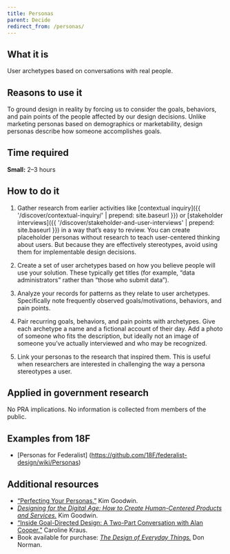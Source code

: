 ```yaml
---
title: Personas
parent: Decide
redirect_from: /personas/
---
```


## What it is

User archetypes based on conversations with real people.

## Reasons to use it

To ground design in reality by forcing us to consider the goals, behaviors, and pain points of the people affected by our design decisions. Unlike marketing personas based on demographics or marketability, design personas describe how someone accomplishes goals.

## Time required

**Small:** 2–3 hours

## How to do it

1. Gather research from earlier activities like [contextual inquiry]({{ '/discover/contextual-inquiry/' | prepend: site.baseurl }}) or [stakeholder interviews]({{ '/discover/stakeholder-and-user-interviews' | prepend: site.baseurl }}) in a way that’s easy to review. You can create placeholder personas without research to teach user-centered thinking about users. But because they are effectively stereotypes, avoid using them for implementable design decisions.

2. Create a set of user archetypes based on how you believe people will use your solution. These typically get titles (for example, “data administrators” rather than “those who submit data”).

3. Analyze your records for patterns as they relate to user archetypes. Specifically note frequently observed goals/motivations, behaviors, and pain points.

4. Pair recurring goals, behaviors, and pain points with archetypes. Give each archetype a name and a fictional account of their day. Add a photo of someone who fits the description, but ideally not an image of someone you’ve actually interviewed and who may be recognized.

5. Link your personas to the research that inspired them. This is useful when researchers are interested in challenging the way a persona stereotypes a user.

## Applied in government research

No PRA implications. No information is collected from members of the public.

## Examples from 18F

- [Personas for Federalist] (https://github.com/18F/federalist-design/wiki/Personas) 

## Additional resources

- [“Perfecting Your Personas.”](http://www.uie.com/articles/perfecting_personas/) Kim Goodwin.
- [*Designing for the Digital Age: How to Create Human-Centered Products and Services.*](http://www.amazon.com/Designing-Digital-Age-Human-Centered-Products/dp/0470229101) Kim Goodwin.
- [“Inside Goal-Directed Design: A Two-Part Conversation with Alan Cooper.”](http://www.cooper.com/journal/2014/04/inside-goal-directed-design-a-two-part-conversation-with-alan-cooper) Caroline Kraus.
- Book available for purchase: [*The Design of Everyday Things.*](http://www.amazon.com/The-Design-Everyday-Things-Expanded/dp/0465050654/) Don Norman.
